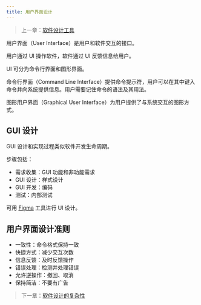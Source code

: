```yaml
---
title: 用户界面设计
---
```


> 上一章：[软件设计工具](/se/design-tool)

用户界面（User Interface）是用户和软件交互的接口。

用户通过 UI 操作软件，软件通过 UI 反馈信息给用户。

UI 可分为命令行界面和图形界面。

命令行界面（Command Line Interface）提供命令提示符，用户可以在其中键入命令并向系统提供信息。用户需要记住命令的语法及其用法。

图形用户界面（Graphical User Interface）为用户提供了与系统交互的图形方式。

## GUI 设计

GUI 设计和实现过程类似软件开发生命周期。

步骤包括：

- 需求收集：GUI 功能和非功能需求
- GUI 设计：样式设计
- GUI 开发：编码
- 测试：内部测试

可用 [Figma](https://www.figma.com/) 工具进行 UI 设计。

## 用户界面设计准则

- 一致性：命令格式保持一致
- 快捷方式：减少交互次数
- 信息反馈：及时反馈操作
- 错误处理：检测并处理错误
- 允许逆操作：撤回、取消
- 保持简洁：不要有广告

> 下一章：[软件设计的复杂性](/se/design-complexity)